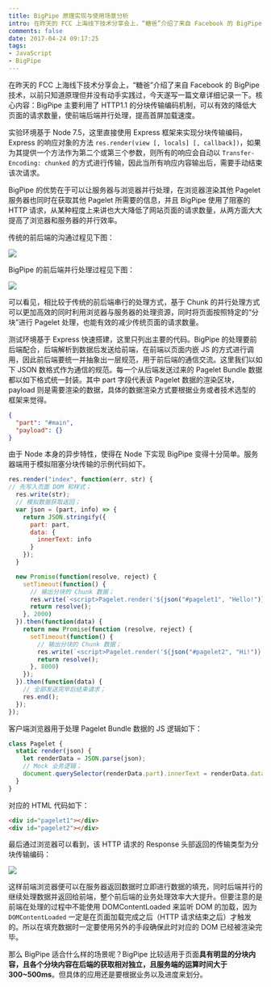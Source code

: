 ```yaml
---
title: BigPipe 原理实现与使用场景分析
intro: 在昨天的 FCC 上海线下技术分享会上，“糖爸”介绍了来自 Facebook 的 BigPipe 技术，以前只知道原理但并没有动手实践过，今天遂写一篇文章详细记录一下。核心内容：BigPipe 主要利用了 HTTP1.1 的分块传输编码机制，可以有效的降低大页面的请求数量，使前端后端并行处理，提高首屏加载速度。
comments: false
date: 2017-04-24 09:17:25
tags:
- JavaScript
- BigPipe
---
```


在昨天的 FCC 上海线下技术分享会上，“糖爸”介绍了来自 Facebook 的 BigPipe 技术，以前只知道原理但并没有动手实践过，今天遂写一篇文章详细记录一下。核心内容：BigPipe 主要利用了 HTTP1.1 的分块传输编码机制，可以有效的降低大页面的请求数量，使前端后端并行处理，提高首屏加载速度。

实验环境基于 Node 7.5，这里直接使用 Express 框架来实现分块传输编码，Express 的响应对象的方法 `res.render(view [, locals] [, callback])`，如果为其提供一个方法作为第二个或第三个参数，则所有的响应会自动以 `Transfer-Encoding: chunked` 的方式进行传输，因此当所有响应内容输出后，需要手动结束该次请求。

BigPipe 的优势在于可以让服务器与浏览器并行处理，在浏览器渲染其他 Pagelet 服务器也同时在获取其他 Pagelet 所需要的信息，并且 BigPipe 使用了阻塞的  HTTP 请求，从某种程度上来讲也大大降低了网站页面的请求数量，从两方面大大提高了浏览器和服务器的并行效率。

传统的前后端的沟通过程见下图：

![](1.png)

BigPipe 的前后端并行处理过程见下图：

![](2.png)

可以看见，相比较于传统的前后端串行的处理方式，基于 Chunk 的并行处理方式可以更加高效的同时利用浏览器与服务器的处理资源，同时将页面按照特定的“分块”进行 Pagelet 处理，也能有效的减少传统页面的请求数量。

测试环境基于 Express 快速搭建，这里只列出主要的代码。BigPipe 的处理要前后端配合，后端解析到数据后发送给前端，在前端以页面内嵌 JS 的方式进行调用，因此前后端要统一并抽象出一层规范，用于前后端的通信交流。这里我们以如下 JSON 数格式作为通信的规范。每一个从后端发送过来的 Pagelet Bundle 数据都以如下格式统一封装。其中 part 字段代表该 Pagelet 数据的渲染区块，payload 则是需要渲染的数据，具体的数据渲染方式要根据业务或者技术选型的框架来觉得。


```json
{
  "part": "#main",
  "payload": {}
}
```

由于 Node 本身的异步特性，使得在 Node 下实现 BigPipe 变得十分简单。服务器端用于模拟阻塞分块传输的示例代码如下。


```javascript
res.render("index", function(err, str) {
// 先写入页面 DOM 和样式；
  res.write(str);
  // 模拟数据获取返回；
  var json = (part, info) => {
    return JSON.stringify({
      part: part,
      data: {
        innerText: info
      }
    });
  }

  new Promise(function(resolve, reject) {
    setTimeout(function() {
      // 输出分块的 Chunk 数据；
      res.write(`<script>Pagelet.render('${json("#pagelet1", "Hello!")}');</script>`);
      return resolve();
    }, 2000)
  }).then(function(data) {
    return new Promise(function (resolve, reject) {
      setTimeout(function() {
        // 输出分块的 Chunk 数据；
        res.write(`<script>Pagelet.render('${json("#pagelet2", "Hi!")}');</script>`);
        return resolve();
      }, 8000)
    });
  }).then(function(data) {
    // 全部发送完毕后结束请求；
    res.end();
  });
});
```

客户端浏览器用于处理 Pagelet Bundle 数据的 JS 逻辑如下：


```javascript
class Pagelet {
  static render(json) {
    let renderData = JSON.parse(json);
    // Mock 业务逻辑；
    document.querySelector(renderData.part).innerText = renderData.data.innerText;
  }
}
```

对应的 HTML 代码如下：


```html
<div id="pagelet1"></div>
<div id="pagelet2"></div>
```


最后通过浏览器可以看到，该 HTTP 请求的 Response 头部返回的传输类型为分块传输编码：

![](3.jpg)

这样前端浏览器便可以在服务器返回数据时立即进行数据的填充，同时后端并行的继续处理数据并返回给前端，整个前后端的业务处理效率大大提升。但要注意的是前端在处理的过程中不能使用  DOMContentLoaded 来监听 DOM 的加载，因为 `DOMContentLoaded` 一定是在页面加载完成之后（HTTP 请求结束之后）才触发的。所以在填充数据时一定要使用另外的手段确保此时对应的 DOM 已经被渲染完毕。

那么 BigPipe 适合什么样的场景呢？BigPipe 比较适用于页面**具有明显的分块内容，且各个分块内容在后端的获取相对独立，且服务端的运算时间大于300~500ms**。但具体的应用还是要根据业务以及进度来划分。
